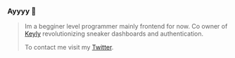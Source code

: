 

### Ayyyy 👋

> Im a begginer level programmer mainly frontend for now. Co owner of <a href="https://twitter.com/KeylyApp">Keyly</a> revolutionizing sneaker dashboards and authentication.
> 
> To contact me visit my <a href="https://twitter.com/MadWashed">Twitter</a>. 
